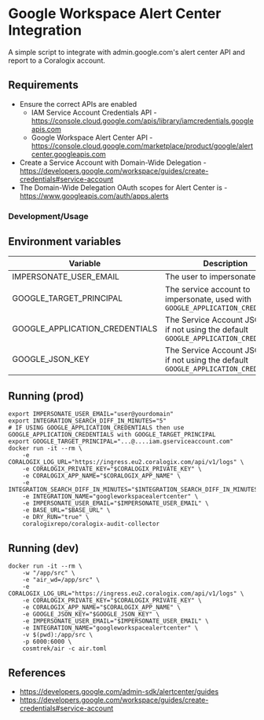 # Google Workspace Alert Center Integration

A simple script to integrate with admin.google.com's alert center API and report to a Coralogix account.

## Requirements

- Ensure the correct APIs are enabled 
  - IAM Service Account Credentials API - https://console.cloud.google.com/apis/library/iamcredentials.googleapis.com
  - Google Workspace Alert Center API - https://console.cloud.google.com/marketplace/product/google/alertcenter.googleapis.com
- Create a Service Account with Domain-Wide Delegation - https://developers.google.com/workspace/guides/create-credentials#service-account
- The Domain-Wide Delegation OAuth scopes for Alert Center is - https://www.googleapis.com/auth/apps.alerts

### Development/Usage

## Environment variables

| Variable | Description                                                                            | Example | Required |
|----------|----------------------------------------------------------------------------------------|---------| -------- |
| IMPERSONATE_USER_EMAIL | The user to impersonate                                                                | `admin@yourdomain.com` | Yes |
| GOOGLE_TARGET_PRINCIPAL | The service account to impersonate, used with `GOOGLE_APPLICATION_CREDENTIALS`         | `...@....iam.gserviceaccount.com` | Yes |
| GOOGLE_APPLICATION_CREDENTIALS | The Service Account JSON key if not using the default `GOOGLE_APPLICATION_CREDENTIALS` | `{... }` | NO |
| GOOGLE_JSON_KEY | The Service Account JSON key if not using the default `GOOGLE_APPLICATION_CREDENTIALS` | `{... }` | NO |

## Running (prod)

```shell
export IMPERSONATE_USER_EMAIL="user@yourdomain"
export INTEGRATION_SEARCH_DIFF_IN_MINUTES="5"
# IF USING GOOGLE_APPLICATION_CREDENTIALS then use GOOGLE_APPLICATION_CREDENTIALS with GOOGLE_TARGET_PRINCIPAL
export GOOGLE_TARGET_PRINCIPAL="...@....iam.gserviceaccount.com"
docker run -it --rm \
    -e CORALOGIX_LOG_URL="https://ingress.eu2.coralogix.com/api/v1/logs" \
    -e CORALOGIX_PRIVATE_KEY="$CORALOGIX_PRIVATE_KEY" \
    -e CORALOGIX_APP_NAME="$CORALOGIX_APP_NAME" \
    -e INTEGRATION_SEARCH_DIFF_IN_MINUTES="$INTEGRATION_SEARCH_DIFF_IN_MINUTES"
    -e INTEGRATION_NAME="googleworkspacealertcenter" \
    -e IMPERSONATE_USER_EMAIL="$IMPERSONATE_USER_EMAIL" \
    -e BASE_URL="$BASE_URL" \
    -e DRY_RUN="true" \
    coralogixrepo/coralogix-audit-collector
```

## Running (dev)

```
docker run -it --rm \
    -w "/app/src" \
    -e "air_wd=/app/src" \
    -e CORALOGIX_LOG_URL="https://ingress.eu2.coralogix.com/api/v1/logs" \
    -e CORALOGIX_PRIVATE_KEY="$CORALOGIX_PRIVATE_KEY" \
    -e CORALOGIX_APP_NAME="$CORALOGIX_APP_NAME" \
    -e GOOGLE_JSON_KEY="$GOOGLE_JSON_KEY" \
    -e IMPERSONATE_USER_EMAIL="$IMPERSONATE_USER_EMAIL" \
    -e INTEGRATION_NAME="googleworkspacealertcenter" \
    -v $(pwd):/app/src \
    -p 6000:6000 \
    cosmtrek/air -c air.toml
```

## References

- https://developers.google.com/admin-sdk/alertcenter/guides
- https://developers.google.com/workspace/guides/create-credentials#service-account
